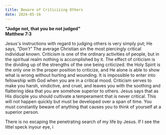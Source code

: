 ```yaml
---
title: Beware of Criticizing Others
date: 2024-05-16
---
```


__"Judge not, that you be not judged"__  
__Matthew 7:3__

Jesus's instructions with regard to judging others is very simply put; He says, *"Don't"*  The average Christian sin the most piercingly critical individual known. Criticism is one of the ordinary activities of people, but in the spiritual realm nothing is accomplished by it. The effect of criticism is the dividing up of the strengths of the one being criticized. the Holy Spirit is the only one in the proper position to criticize, and He alone is able to show what is wrong without hurting and wounding. It is impossible to enter into fellowship with God when you are in a critical mood. Criticism serves to make you harsh, vindictive, and cruel, and leaves you with the soothing and flattering idea that you are somehow superior to others. Jesus says that as His disciple you should cultivate a temperament that is never critical. This will not happen quickly but must be developed over a span of time. You must constantly beware of anything that causes you to think of yourself at a superior person.

There is no excaping the penetrating search of my life by Jesus. If I see the littel speck inyour eye, i